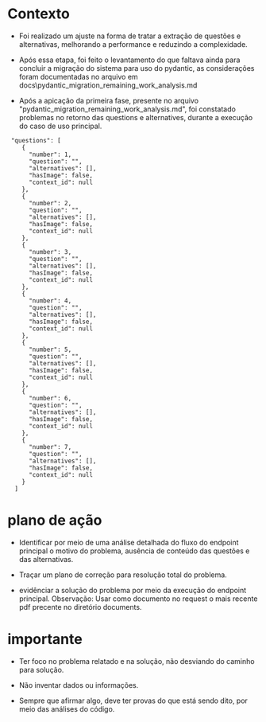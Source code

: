 # Contexto
- Foi realizado um ajuste na forma de tratar a extração de questões e alternativas, melhorando a performance e reduzindo a complexidade.

- Após essa etapa, foi feito o levantamento do que faltava ainda para concluir a migração do sistema para uso do pydantic, as considerações foram documentadas no arquivo em docs\pydantic_migration_remaining_work_analysis.md

- Após a apicação da primeira fase, presente no arquivo "pydantic_migration_remaining_work_analysis.md", foi constatado problemas no retorno das questions e alternatives, durante a execução do caso de uso principal.

```
 "questions": [
    {
      "number": 1,
      "question": "",
      "alternatives": [],
      "hasImage": false,
      "context_id": null
    },
    {
      "number": 2,
      "question": "",
      "alternatives": [],
      "hasImage": false,
      "context_id": null
    },
    {
      "number": 3,
      "question": "",
      "alternatives": [],
      "hasImage": false,
      "context_id": null
    },
    {
      "number": 4,
      "question": "",
      "alternatives": [],
      "hasImage": false,
      "context_id": null
    },
    {
      "number": 5,
      "question": "",
      "alternatives": [],
      "hasImage": false,
      "context_id": null
    },
    {
      "number": 6,
      "question": "",
      "alternatives": [],
      "hasImage": false,
      "context_id": null
    },
    {
      "number": 7,
      "question": "",
      "alternatives": [],
      "hasImage": false,
      "context_id": null
    }
  ]
  ```

# plano de ação 

- Identificar por meio de uma análise detalhada do fluxo do endpoint principal o motivo do problema, ausência de conteúdo das questões e das alternativas.

- Traçar um plano de correção para resolução total do problema.

- evidênciar a solução do problema por meio da execução do endpoint principal.
Observação: Usar como documento no request o mais recente pdf precente no diretório documents.

# importante

- Ter foco no problema relatado e na solução, não desviando do caminho para solução.

- Não inventar dados ou informações.

- Sempre que afirmar algo, deve ter provas do que está sendo dito, por meio das análises do código.